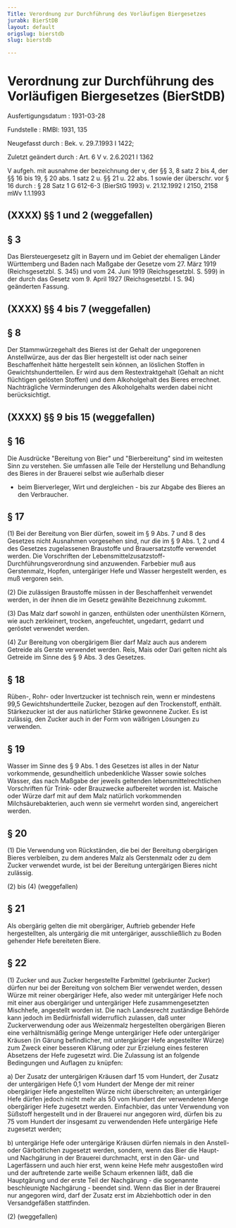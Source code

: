 ```yaml
---
Title: Verordnung zur Durchführung des Vorläufigen Biergesetzes
jurabk: BierStDB
layout: default
origslug: bierstdb
slug: bierstdb

---
```


# Verordnung zur Durchführung des Vorläufigen Biergesetzes (BierStDB)

Ausfertigungsdatum
:   1931-03-28

Fundstelle
:   RMBl: 1931, 135

Neugefasst durch
:   Bek. v. 29.7.1993 I 1422;

Zuletzt geändert durch
:   Art. 6 V v. 2.6.2021 I 1362

V aufgeh. mit ausnahme der bezeichnung der v, der §§ 3, 8 satz 2 bis 4, der §§ 16 bis 19, § 20 abs. 1 satz 2 u. §§ 21 u. 22 abs. 1 sowie der überschr. vor § 16 durch
:   § 28 Satz 1 G 612-6-3 (BierStG 1993) v. 21.12.1992 I 2150, 2158 mWv 1.1.1993


## (XXXX) §§ 1 und 2 (weggefallen)



## § 3

Das Biersteuergesetz gilt in Bayern und im Gebiet der ehemaligen
Länder Württemberg und Baden nach Maßgabe der Gesetze vom 27. März
1919 (Reichsgesetzbl. S. 345) und vom 24. Juni 1919 (Reichsgesetzbl.
S. 599) in der durch das Gesetz vom 9. April 1927 (Reichsgesetzbl. I
S. 94) geänderten Fassung.


## (XXXX) §§ 4 bis 7 (weggefallen)



## § 8

Der Stammwürzegehalt des Bieres ist der Gehalt der ungegorenen
Anstellwürze, aus der das Bier hergestellt ist oder nach seiner
Beschaffenheit hätte hergestellt sein können, an löslichen Stoffen in
Gewichtshundertteilen. Er wird aus dem Restextraktgehalt (Gehalt an
nicht flüchtigen gelösten Stoffen) und dem Alkoholgehalt des Bieres
errechnet. Nachträgliche Verminderungen des Alkoholgehalts werden
dabei nicht berücksichtigt.


## (XXXX) §§ 9 bis 15 (weggefallen)



## § 16

Die Ausdrücke "Bereitung von Bier" und "Bierbereitung" sind im
weitesten Sinn zu verstehen. Sie umfassen alle Teile der Herstellung
und Behandlung des Bieres in der Brauerei selbst wie außerhalb dieser
- beim Bierverleger, Wirt und dergleichen - bis zur Abgabe des Bieres
an den Verbraucher.


## § 17

(1) Bei der Bereitung von Bier dürfen, soweit im § 9 Abs. 7 und 8 des
Gesetzes nicht Ausnahmen vorgesehen sind, nur die im § 9 Abs. 1, 2 und
4 des Gesetzes zugelassenen Braustoffe und Brauersatzstoffe verwendet
werden. Die Vorschriften der Lebensmittelzusatzstoff-
Durchführungsverordnung sind anzuwenden. Farbebier muß aus
Gerstenmalz, Hopfen, untergäriger Hefe und Wasser hergestellt werden,
es muß vergoren sein.

(2) Die zulässigen Braustoffe müssen in der Beschaffenheit verwendet
werden, in der ihnen die im Gesetz gewählte Bezeichnung zukommt.

(3) Das Malz darf sowohl in ganzen, enthülsten oder unenthülsten
Körnern, wie auch zerkleinert, trocken, angefeuchtet, ungedarrt,
gedarrt und geröstet verwendet werden.

(4) Zur Bereitung von obergärigem Bier darf Malz auch aus anderem
Getreide als Gerste verwendet werden. Reis, Mais oder Dari gelten
nicht als Getreide im Sinne des § 9 Abs. 3 des Gesetzes.


## § 18

Rüben-, Rohr- oder Invertzucker ist technisch rein, wenn er mindestens
99,5 Gewichtshundertteile Zucker, bezogen auf den Trockenstoff,
enthält. Stärkezucker ist der aus natürlicher Stärke gewonnene Zucker.
Es ist zulässig, den Zucker auch in der Form von wäßrigen Lösungen zu
verwenden.


## § 19

Wasser im Sinne des § 9 Abs. 1 des Gesetzes ist alles in der Natur
vorkommende, gesundheitlich unbedenkliche Wasser sowie solches Wasser,
das nach Maßgabe der jeweils geltenden lebensmittelrechtlichen
Vorschriften für Trink- oder Brauzwecke aufbereitet worden ist.
Maische oder Würze darf mit auf dem Malz natürlich vorkommenden
Milchsäurebakterien, auch wenn sie vermehrt worden sind, angereichert
werden.


## § 20

(1) Die Verwendung von Rückständen, die bei der Bereitung obergärigen
Bieres verbleiben, zu dem anderes Malz als Gerstenmalz oder zu dem
Zucker verwendet wurde, ist bei der Bereitung untergärigen Bieres
nicht zulässig.


(2) bis (4) (weggefallen)





## § 21

Als obergärig gelten die mit obergäriger, Auftrieb gebender Hefe
hergestellten, als untergärig die mit untergäriger, ausschließlich zu
Boden gehender Hefe bereiteten Biere.


## § 22

(1) Zucker und aus Zucker hergestellte Farbmittel (gebräunter Zucker)
dürfen nur bei der Bereitung von solchem Bier verwendet werden, dessen
Würze mit reiner obergäriger Hefe, also weder mit untergäriger Hefe
noch mit einer aus obergäriger und untergäriger Hefe zusammengesetzten
Mischhefe, angestellt worden ist. Die nach Landesrecht zuständige
Behörde kann jedoch im Bedürfnisfall widerruflich zulassen, daß unter
Zuckerverwendung oder aus Weizenmalz hergestellten obergärigen Bieren
eine verhältnismäßig geringe Menge untergäriger Hefe oder untergäriger
Kräusen (in Gärung befindlicher, mit untergäriger Hefe angestellter
Würze) zum Zweck einer besseren Klärung oder zur Erzielung eines
festeren Absetzens der Hefe zugesetzt wird. Die Zulassung ist an
folgende Bedingungen und Auflagen zu knüpfen:

a)  Der Zusatz der untergärigen Kräusen darf 15 vom Hundert, der Zusatz
    der untergärigen Hefe 0,1 vom Hundert der Menge der mit reiner
    obergäriger Hefe angestellten Würze nicht überschreiten; an
    untergäriger Hefe dürfen jedoch nicht mehr als 50 vom Hundert der
    verwendeten Menge obergäriger Hefe zugesetzt werden. Einfachbier, das
    unter Verwendung von Süßstoff hergestellt und in der Brauerei nur
    angegoren wird, dürfen bis zu 75 vom Hundert der insgesamt zu
    verwendenden Hefe untergärige Hefe zugesetzt werden;


b)  untergärige Hefe oder untergärige Kräusen dürfen niemals in den
    Anstell- oder Gärbottichen zugesetzt werden, sondern, wenn das Bier
    die Haupt- und Nachgärung in der Brauerei durchmacht, erst in den Gär-
    und Lagerfässern und auch hier erst, wenn keine Hefe mehr ausgestoßen
    wird und der auftretende zarte weiße Schaum erkennen läßt, daß die
    Hauptgärung und der erste Teil der Nachgärung - die sogenannte
    beschleunigte Nachgärung - beendet sind. Wenn das Bier in der Brauerei
    nur angegoren wird, darf der Zusatz erst im Abziehbottich oder in den
    Versandgefäßen stattfinden.





(2) (weggefallen)




